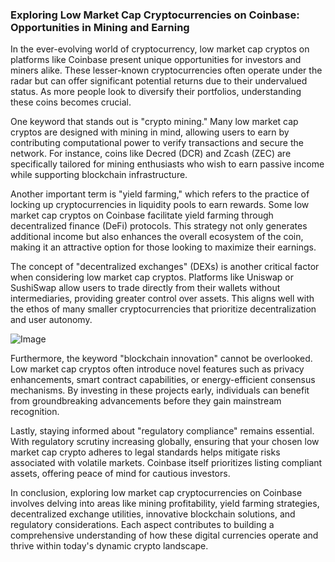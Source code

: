 ### Exploring Low Market Cap Cryptocurrencies on Coinbase: Opportunities in Mining and Earning

In the ever-evolving world of cryptocurrency, low market cap cryptos on platforms like Coinbase present unique opportunities for investors and miners alike. These lesser-known cryptocurrencies often operate under the radar but can offer significant potential returns due to their undervalued status. As more people look to diversify their portfolios, understanding these coins becomes crucial.

One keyword that stands out is "crypto mining." Many low market cap cryptos are designed with mining in mind, allowing users to earn by contributing computational power to verify transactions and secure the network. For instance, coins like Decred (DCR) and Zcash (ZEC) are specifically tailored for mining enthusiasts who wish to earn passive income while supporting blockchain infrastructure.

Another important term is "yield farming," which refers to the practice of locking up cryptocurrencies in liquidity pools to earn rewards. Some low market cap cryptos on Coinbase facilitate yield farming through decentralized finance (DeFi) protocols. This strategy not only generates additional income but also enhances the overall ecosystem of the coin, making it an attractive option for those looking to maximize their earnings.

The concept of "decentralized exchanges" (DEXs) is another critical factor when considering low market cap cryptos. Platforms like Uniswap or SushiSwap allow users to trade directly from their wallets without intermediaries, providing greater control over assets. This aligns well with the ethos of many smaller cryptocurrencies that prioritize decentralization and user autonomy.

![Image](https://github.com/user-attachments/assets/31692037-0104-4703-abd1-696b6a7dd41b)

Furthermore, the keyword "blockchain innovation" cannot be overlooked. Low market cap cryptos often introduce novel features such as privacy enhancements, smart contract capabilities, or energy-efficient consensus mechanisms. By investing in these projects early, individuals can benefit from groundbreaking advancements before they gain mainstream recognition.

Lastly, staying informed about "regulatory compliance" remains essential. With regulatory scrutiny increasing globally, ensuring that your chosen low market cap crypto adheres to legal standards helps mitigate risks associated with volatile markets. Coinbase itself prioritizes listing compliant assets, offering peace of mind for cautious investors.

In conclusion, exploring low market cap cryptocurrencies on Coinbase involves delving into areas like mining profitability, yield farming strategies, decentralized exchange utilities, innovative blockchain solutions, and regulatory considerations. Each aspect contributes to building a comprehensive understanding of how these digital currencies operate and thrive within today's dynamic crypto landscape.
